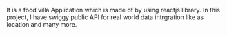 It is a food villa Application which is made of by using reactjs library. In this project, I have swiggy public API  for real world data intrgration like as location and many more.
